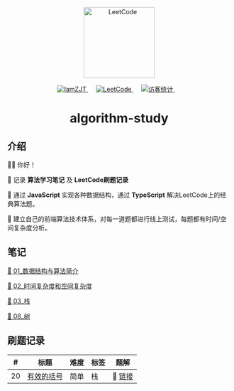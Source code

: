 <p align="center">
  <a href="https://leetcode.cn/problemset/all/">
    <img width="160" src="https://static.leetcode.cn/cn-mono-assets/production/assets/logo-dark-cn.4c5e285b.svg" alt="LeetCode" />
  </a>
</p>

<p align="center">
  <a href="https://github.com/iamzjt-front-end">
    <img src="https://img.shields.io/badge/Github-iamzjt--front--end-blue" alt="IamZJT" />
  </a>&emsp;
  <a href="https://leetcode.cn/problemset/all/">
    <img src="https://img.shields.io/badge/-LeetCode-%232c3e50?style=flat-square&logo=leetcode" alt="LeetCode">
  </a>&emsp;
  <a href="https://github.com/iamzjt-front-end">
    <img src="https://komarev.com/ghpvc/?username=iamzjt-front-end&label=++访客统计++&color=lightgrey" alt="访客统计" />
  </a>&emsp;
</p>

<h1 align="center">
  algorithm-study
</h1>

## 介绍

👨‍💻 你好！

🔸 记录 **算法学习笔记** 及 **LeetCode刷题记录**

🔸 通过 **JavaScript** 实现各种数据结构，通过 **TypeScript** 解决LeetCode上的经典算法题。

🔸 建立自己的前端算法技术体系，对每一道题都进行线上测试，每题都有时间/空间复杂度分析。

## 笔记

[📄 01_数据结构与算法简介](https://github.com/iamzjt-front-end/algorithm-study/blob/main/docs/md/01_数据结构与算法简介.md)

[📄 02_时间复杂度和空间复杂度](https://github.com/iamzjt-front-end/algorithm-study/blob/main/docs/md/02_时间复杂度和空间复杂度.md)

[📄 03_栈](https://github.com/iamzjt-front-end/algorithm-study/blob/main/docs/md/03_栈.md)

[📄 08_树](https://github.com/iamzjt-front-end/algorithm-study/blob/main/docs/md/08_树.md)

## 刷题记录

| #  | 标题                                                       | 难度 | 标签 | 题解                                                                                               |
|----|----------------------------------------------------------|----|----|--------------------------------------------------------------------------------------------------|
| 20 | [有效的括号](https://leetcode.cn/problems/valid-parentheses/) | 简单 | 栈  | 🎯 [链接](https://github.com/iamzjt-front-end/algorithm-study/blob/main/leetcode/%5B20%5D有效的括号.md) |

